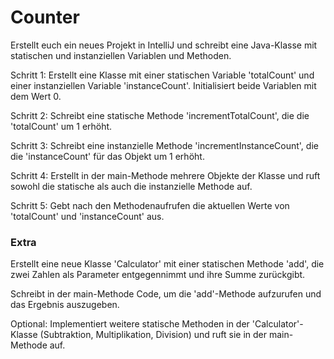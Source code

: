 # Counter
Erstellt euch ein neues Projekt in IntelliJ und schreibt eine Java-Klasse mit statischen und instanziellen Variablen und Methoden.

Schritt 1: Erstellt eine Klasse mit einer statischen Variable 'totalCount' und einer instanziellen Variable 'instanceCount'. Initialisiert beide Variablen mit dem Wert 0.

Schritt 2: Schreibt eine statische Methode 'incrementTotalCount', die die 'totalCount' um 1 erhöht.

Schritt 3: Schreibt eine instanzielle Methode 'incrementInstanceCount', die die 'instanceCount' für das Objekt um 1 erhöht.

Schritt 4: Erstellt in der main-Methode mehrere Objekte der Klasse und ruft sowohl die statische als auch die instanzielle Methode auf.

Schritt 5: Gebt nach den Methodenaufrufen die aktuellen Werte von 'totalCount' und 'instanceCount' aus.

### Extra
Erstellt eine neue Klasse 'Calculator' mit einer statischen Methode 'add', die zwei Zahlen als Parameter entgegennimmt und ihre Summe zurückgibt.

Schreibt in der main-Methode Code, um die 'add'-Methode aufzurufen und das Ergebnis auszugeben.

Optional: Implementiert weitere statische Methoden in der 'Calculator'-Klasse (Subtraktion, Multiplikation, Division) und ruft sie in der main-Methode auf.
